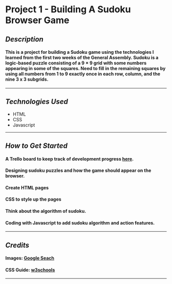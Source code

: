 # Project 1 - Building A Sudoku Browser Game

## **_Description_**

#### This is a project for building a Sudoku game using the technologies I learned from the first two weeks of the General Assembly. Sudoku is a logic-based puzzle consisting of a 9 × 9 grid with some numbers appearing in some of the squares. Need to fill in the remaining squares by using all numbers from 1 to 9 exactly once in each row, column, and the nine 3 x 3 subgrids.

---

## **_Technologies Used_**

- HTML
- CSS
- Javascript

---

## **_How to Get Started_**

#### A Trello board to keep track of development progress [here](https://trello.com/b/jUXCA7lq/unit-1-project).

#### Designing sudoku puzzles and how the game should appear on the browser.

#### Create HTML pages

#### CSS to style up the pages

#### Think about the algorithm of sudoku.

#### Coding with Javascript to add sudoku algorithm and action features.

---

## **_Credits_**

#### Images: [Google Seach](https://www.google.com/)

#### CSS Guide: [w3schools](https://www.w3schools.com/css/)

---
